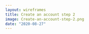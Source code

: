 ```yaml
---
layout: wireframes
title: Create an account step 2
image: Create-an-account-step-2.png
date: "2020-08-27"
---
```


